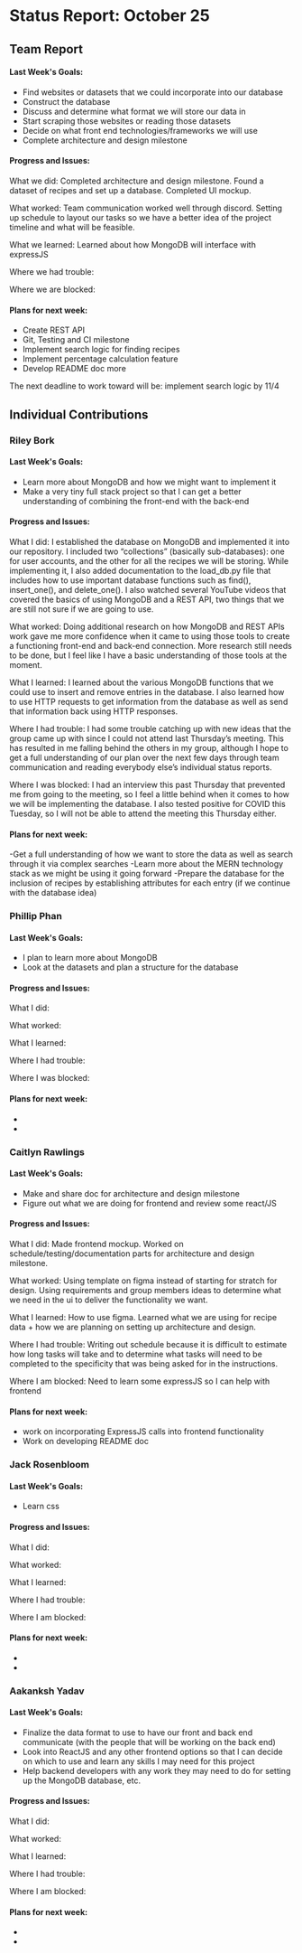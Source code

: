 # Status Report: October 25
## Team Report
#### Last Week's Goals:
- Find websites or datasets that we could incorporate into our database
- Construct the database
- Discuss and determine what format we will store our data in
- Start scraping those websites or reading those datasets
- Decide on what front end technologies/frameworks we will use
- Complete architecture and design milestone

#### Progress and Issues:
What we did: Completed architecture and design milestone. Found a dataset of recipes and set up a database. Completed UI mockup.

What worked: Team communication worked well through discord. Setting up schedule to layout our tasks so we have a better idea of the project timeline and what will be feasible.

What we learned: Learned about how MongoDB will interface with expressJS

Where we had trouble: 

Where we are blocked: 

#### Plans for next week:
- Create REST API
- Git, Testing and CI milestone
- Implement search logic for finding recipes
- Implement percentage calculation feature
- Develop README doc more

The next deadline to work toward will be: implement search logic by 11/4

## Individual Contributions
### Riley Bork
#### Last Week's Goals:
- Learn more about MongoDB and how we might want to implement it
- Make a very tiny full stack project so that I can get a better understanding of combining the front-end with the back-end

#### Progress and Issues:
What I did: I established the database on MongoDB and implemented it into our repository. I included two “collections” (basically sub-databases): one for user accounts, and the other for all the recipes we will be storing. While implementing it, I also added documentation to the load_db.py file that includes how to use important database functions such as find(), insert_one(), and delete_one(). I also watched several YouTube videos that covered the basics of using MongoDB and a REST API, two things that we are still not sure if we are going to use.

What worked: Doing additional research on how MongoDB and REST APIs work gave me more confidence when it came to using those tools to create a functioning front-end and back-end connection. More research still needs to be done, but I feel like I have a basic understanding of those tools at the moment.

What I learned: I learned about the various MongoDB functions that we could use to insert and remove entries in the database. I also learned how to use HTTP requests to get information from the database as well as send that information back using HTTP responses.

Where I had trouble: I had some trouble catching up with new ideas that the group came up with since I could not attend last Thursday’s meeting. This has resulted in me falling behind the others in my group, although I hope to get a full understanding of our plan over the next few days through team communication and reading everybody else’s individual status reports.

Where I was blocked: I had an interview this past Thursday that prevented me from going to the meeting, so I feel a little behind when it comes to how we will be implementing the database. I also tested positive for COVID this Tuesday, so I will not be able to attend the meeting this Thursday either.

#### Plans for next week: 
-Get a full understanding of how we want to store the data as well as search through it via complex searches
-Learn more about the MERN technology stack as we might be using it going forward
-Prepare the database for the inclusion of recipes by establishing attributes for each entry (if we continue with the database idea)

### Phillip Phan
#### Last Week's Goals:
- I plan to learn more about MongoDB
- Look at the datasets and plan a structure for the database

#### Progress and Issues:
What I did: 

What worked:

What I learned: 

Where I had trouble: 

Where I was blocked: 

#### Plans for next week:
-
-

### Caitlyn Rawlings
#### Last Week's Goals:
- Make and share doc for architecture and design milestone
- Figure out what we are doing for frontend and review some react/JS

#### Progress and Issues:
What I did: Made frontend mockup. Worked on schedule/testing/documentation parts for architecture and design milestone.

What worked: Using template on figma instead of starting for stratch for design. Using requirements and group members ideas to determine what we need in the ui to deliver the functionality we want.

What I learned: How to use figma. Learned what we are using for recipe data + how we are planning on setting up architecture and design. 

Where I had trouble: Writing out schedule because it is difficult to estimate how long tasks will take and to determine what tasks will need to be completed to the specificity that was being asked for in the instructions.

Where I am blocked: Need to learn some expressJS so I can help with frontend

#### Plans for next week:
- work on incorporating ExpressJS calls into frontend functionality
- Work on developing README doc

### Jack Rosenbloom
#### Last Week's Goals:
- Learn css

#### Progress and Issues:
What I did:

What worked: 

What I learned: 

Where I had trouble: 

Where I am blocked: 

#### Plans for next week:
-
-

### Aakanksh Yadav
#### Last Week's Goals:
- Finalize the data format to use to have our front and back end communicate (with the people that will be working on the back end)
- Look into ReactJS and any other frontend options so that I can decide on which to use and learn any skills I may need for this project
- Help backend developers with any work they may need to do for setting up the MongoDB database, etc.

#### Progress and Issues:
What I did: 

What worked: 

What I learned: 

Where I had trouble: 

Where I am blocked: 

#### Plans for next week:
-
-
